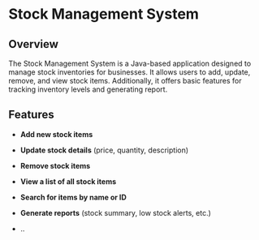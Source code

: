 # Stock Management System

## Overview
The Stock Management System is a Java-based application designed to manage stock inventories for businesses. It allows users to add, update, remove, and view stock items. Additionally, it offers basic features for tracking inventory levels and generating report.

## Features
- **Add new stock items**
- **Update stock details** (price, quantity, description)
- **Remove stock items**
- **View a list of all stock items**
- **Search for items by name or ID**
- **Generate reports** (stock summary, low stock alerts, etc.)

- ..



